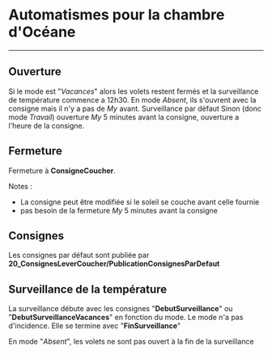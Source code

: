 # Automatismes pour la chambre d'Océane
---

## Ouverture

Si le mode est "*Vacances*" alors les volets restent fermés et la surveillance de température commence a 12h30.
En mode *Absent*, ils s'ouvrent avec la consigne mais il n'y a pas de *My* avant. Surveillance par défaut
Sinon (donc mode *Travail*) ouverture *My* 5 minutes avant la consigne, ouverture a l'heure de la consigne.

## Fermeture

Fermeture à **ConsigneCoucher**.

Notes :
  - La consigne peut être modifiée si le soleil se couche avant celle fournie
  - pas besoin de la fermeture *My* 5 minutes avant la consigne

## Consignes

Les consignes par défaut sont publiée par **20_ConsignesLeverCoucher/PublicationConsignesParDefaut**

## Surveillance de la température

La surveillance débute avec les consignes "**DebutSurveillance**" ou "**DebutSurveillanceVacances**" en fonction du mode. Le mode n'a pas d'incidence.
Elle se termine avec "**FinSurveillance**"

En mode "*Absent*", les volets ne sont pas ouvert à la fin de la surveillance

